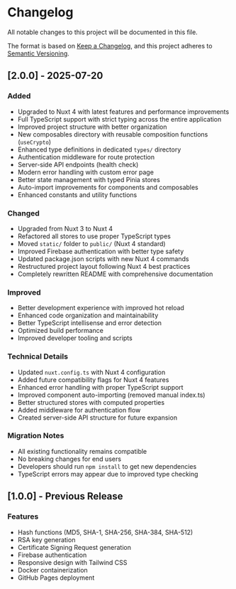 # Changelog

All notable changes to this project will be documented in this file.

The format is based on [Keep a Changelog](https://keepachangelog.com/en/1.0.0/),
and this project adheres to [Semantic Versioning](https://semver.org/spec/v2.0.0.html).

## [2.0.0] - 2025-07-20

### Added
- Upgraded to Nuxt 4 with latest features and performance improvements
- Full TypeScript support with strict typing across the entire application
- Improved project structure with better organization
- New composables directory with reusable composition functions (`useCrypto`)
- Enhanced type definitions in dedicated `types/` directory
- Authentication middleware for route protection
- Server-side API endpoints (health check)
- Modern error handling with custom error page
- Better state management with typed Pinia stores
- Auto-import improvements for components and composables
- Enhanced constants and utility functions

### Changed
- Upgraded from Nuxt 3 to Nuxt 4
- Refactored all stores to use proper TypeScript types
- Moved `static/` folder to `public/` (Nuxt 4 standard)
- Improved Firebase authentication with better type safety
- Updated package.json scripts with new Nuxt 4 commands
- Restructured project layout following Nuxt 4 best practices
- Completely rewritten README with comprehensive documentation

### Improved
- Better development experience with improved hot reload
- Enhanced code organization and maintainability
- Better TypeScript intellisense and error detection
- Optimized build performance
- Improved developer tooling and scripts

### Technical Details
- Updated `nuxt.config.ts` with Nuxt 4 configuration
- Added future compatibility flags for Nuxt 4 features
- Enhanced error handling with proper TypeScript support
- Improved component auto-importing (removed manual index.ts)
- Better structured stores with computed properties
- Added middleware for authentication flow
- Created server-side API structure for future expansion

### Migration Notes
- All existing functionality remains compatible
- No breaking changes for end users
- Developers should run `npm install` to get new dependencies
- TypeScript errors may appear due to improved type checking

## [1.0.0] - Previous Release

### Features
- Hash functions (MD5, SHA-1, SHA-256, SHA-384, SHA-512)
- RSA key generation
- Certificate Signing Request generation
- Firebase authentication
- Responsive design with Tailwind CSS
- Docker containerization
- GitHub Pages deployment
